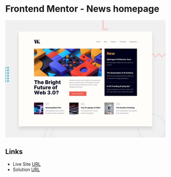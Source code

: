 # Frontend Mentor - News homepage

![Design preview for the News homepage coding challenge](./design/desktop-preview.jpg)

## Links

- Live Site [URL](https://mhmd-tarek-mhmd.github.io/News-homepage/)
- Solution [URL](https://www.frontendmentor.io/solutions/news-homepage-KlfStM_1BQ)
